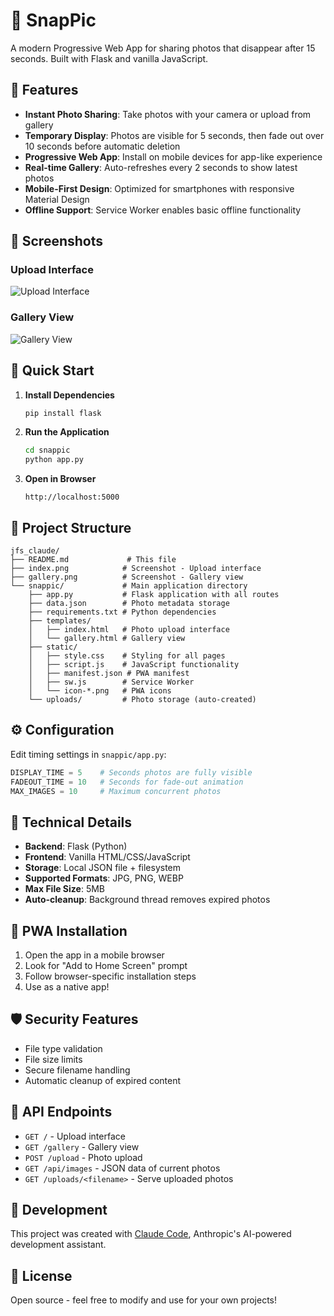 # 📸 SnapPic

A modern Progressive Web App for sharing photos that disappear after 15 seconds. Built with Flask and vanilla JavaScript.

## 🌟 Features

- **Instant Photo Sharing**: Take photos with your camera or upload from gallery
- **Temporary Display**: Photos are visible for 5 seconds, then fade out over 10 seconds before automatic deletion
- **Progressive Web App**: Install on mobile devices for app-like experience
- **Real-time Gallery**: Auto-refreshes every 2 seconds to show latest photos
- **Mobile-First Design**: Optimized for smartphones with responsive Material Design
- **Offline Support**: Service Worker enables basic offline functionality

## 📱 Screenshots

### Upload Interface
![Upload Interface](index.png)

### Gallery View
![Gallery View](gallery.png)

## 🚀 Quick Start

1. **Install Dependencies**
   ```bash
   pip install flask
   ```

2. **Run the Application**
   ```bash
   cd snappic
   python app.py
   ```

3. **Open in Browser**
   ```
   http://localhost:5000
   ```

## 📁 Project Structure

```
jfs_claude/
├── README.md             # This file
├── index.png            # Screenshot - Upload interface
├── gallery.png          # Screenshot - Gallery view
└── snappic/             # Main application directory
    ├── app.py           # Flask application with all routes
    ├── data.json        # Photo metadata storage
    ├── requirements.txt # Python dependencies
    ├── templates/
    │   ├── index.html   # Photo upload interface
    │   └── gallery.html # Gallery view
    ├── static/
    │   ├── style.css    # Styling for all pages
    │   ├── script.js    # JavaScript functionality
    │   ├── manifest.json # PWA manifest
    │   ├── sw.js        # Service Worker
    │   └── icon-*.png   # PWA icons
    └── uploads/         # Photo storage (auto-created)
```

## ⚙️ Configuration

Edit timing settings in `snappic/app.py`:

```python
DISPLAY_TIME = 5    # Seconds photos are fully visible
FADEOUT_TIME = 10   # Seconds for fade-out animation
MAX_IMAGES = 10     # Maximum concurrent photos
```

## 🔧 Technical Details

- **Backend**: Flask (Python)
- **Frontend**: Vanilla HTML/CSS/JavaScript
- **Storage**: Local JSON file + filesystem
- **Supported Formats**: JPG, PNG, WEBP
- **Max File Size**: 5MB
- **Auto-cleanup**: Background thread removes expired photos

## 📱 PWA Installation

1. Open the app in a mobile browser
2. Look for "Add to Home Screen" prompt
3. Follow browser-specific installation steps
4. Use as a native app!

## 🛡️ Security Features

- File type validation
- File size limits
- Secure filename handling
- Automatic cleanup of expired content

## 🔄 API Endpoints

- `GET /` - Upload interface
- `GET /gallery` - Gallery view
- `POST /upload` - Photo upload
- `GET /api/images` - JSON data of current photos
- `GET /uploads/<filename>` - Serve uploaded photos

## 🤖 Development

This project was created with [Claude Code](https://claude.ai/code), Anthropic's AI-powered development assistant.

## 📄 License

Open source - feel free to modify and use for your own projects!
